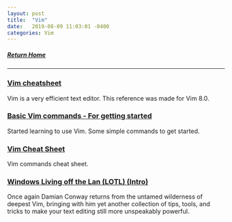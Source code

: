 ```yaml
---
layout: post
title:  "Vim"
date:   2019-08-09 11:03:01 -0400
categories: Vim
---
```

##### [Return Home](https://thegetch.github.io/penetration/testing/resources/2020/07/24/Home/)

---

### [Vim cheatsheet](<https://devhints.io/vim>)

Vim is a very efficient text editor. This reference was made for Vim 8.0.

### [Basic Vim commands - For getting started](https://coderwall.com/p/adv71w/basic-vim-commands-for-getting-started)

Started learning to use Vim. Some simple commands to get started.

### [Vim Cheat Sheet](https://vim.rtorr.com/)

Vim commands cheat sheet.

### [Windows Living off the Lan (LOTL) (Intro)](https://www.youtube.com/watch?v=aHm36-na4-4&t=758s)

Once again Damian Conway returns from the untamed wilderness of deepest Vim, bringing with him yet another collection of tips, tools, and tricks to make your text editing still more unspeakably powerful.
